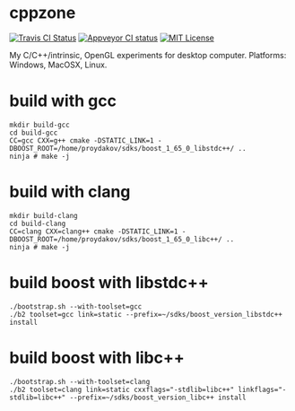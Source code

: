 # cppzone

[![Travis CI Status](https://travis-ci.org/proydakov/cpplabs.svg?branch=master)](https://travis-ci.org/proydakov/cpplabs)
[![Appveyor CI status](https://ci.appveyor.com/api/projects/status/github/proydakov/cpplabs?svg=true)](https://ci.appveyor.com/project/proydakov/cpplabs)
[![MIT License](https://img.shields.io/badge/license-MIT-blue.svg)](https://github.com/proydakov/cpplabs/blob/master/COPYING)

My C/C++/intrinsic, OpenGL experiments for desktop computer. Platforms: Windows, MacOSX, Linux.

# build with gcc

    mkdir build-gcc
    cd build-gcc
    CC=gcc CXX=g++ cmake -DSTATIC_LINK=1 -DBOOST_ROOT=/home/proydakov/sdks/boost_1_65_0_libstdc++/ ..
    ninja # make -j

# build with clang

    mkdir build-clang
    cd build-clang
    CC=clang CXX=clang++ cmake -DSTATIC_LINK=1 -DBOOST_ROOT=/home/proydakov/sdks/boost_1_65_0_libc++/ ..
    ninja # make -j

# build boost with libstdc++

    ./bootstrap.sh --with-toolset=gcc
    ./b2 toolset=gcc link=static --prefix=~/sdks/boost_version_libstdc++ install

# build boost with libc++

    ./bootstrap.sh --with-toolset=clang
    ./b2 toolset=clang link=static cxxflags="-stdlib=libc++" linkflags="-stdlib=libc++" --prefix=~/sdks/boost_version_libc++ install
